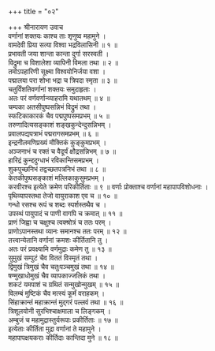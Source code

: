 +++
title = "०२"

+++
श्रीनारायण उवाच  
वर्णानां शक्तयः काश्च ताः शृणुष्व महामुने ।  
वामदेवी प्रिया सत्या विश्वा भद्रविलासिनी ॥ १ ॥  
प्रभावती जया शान्ता कान्ता दुर्गा सरस्वती ।  
विद्रुमा च विशालेशा व्यापिनी विमला तथा ॥ २ ॥  
तमोऽपहारिणी सूक्ष्मा विश्वयोनिर्जया वशा ।  
पद्मालया परा शोभा भद्रा च त्रिपदा स्मृता ॥ ३ ॥  
चतुर्विंशतिवर्णानां शक्तयः समुदाहृताः ।  
अतः परं वर्णवर्णान्व्याहरामि यथातथम् ॥ ४ ॥  
चम्पका अतसीपुष्पसन्निभं विद्रुमं तथा ।  
स्फटिकाकारकं चैव पद्मपुष्पसमप्रभम् ॥ ५ ॥  
तरुणादित्यसङ्‌काशं शङ्‌खकुन्देन्दुसन्निभम् ।  
प्रवालपद्यपत्राभं पद्मरागसमप्रभम् ॥ ६ ॥  
इन्द्रनीलमणिप्रख्यं मौक्तिकं कुङ्‌कुमप्रभम् ।  
अञ्जनाभं च रक्तं च वैदूर्यं क्षौद्रसन्निभम् ॥ ७ ॥  
हारिद्रं कुन्ददुग्धाभं रविकान्तिसमप्रभम् ।  
शुकपुच्छनिभं तद्वच्छतपत्रनिभं तथा ॥ ८ ॥  
केतकीपुष्पसङ्काशं मल्लिकाकुसुमप्रभम् ।  
करवीरश्च इत्येते क्रमेण परिकीर्तिताः ॥ ९ ॥
वर्णाः प्रोक्ताश्च वर्णानां महापापविशोधनाः ।  
पृथिव्यापस्तथा तेजो वायुराकाश एव च ॥ १० ॥  
गन्धो रसश्च रूपं च शब्दः स्पर्शस्तथैव च ।  
उपस्थं पायुपादं च पाणी वागपि च क्रमात् ॥ ११ ॥  
प्राणं जिह्वा च चक्षुश्च त्वक्श्रोत्रं च ततः परम् ।  
प्राणोऽपानस्तथा व्यानः समानश्च ततः परम् ॥ १२ ॥  
तत्त्वान्येतानि वर्णानां क्रमशः कीर्तितानि तु ।  
अतः परं प्रवक्ष्यामि वर्णमुद्राः कमेण तु ॥ १३ ॥  
सुमुखं सम्पुटं चैव विततं विस्मृतं तथा ।  
द्विमुखं त्रिमुखं चैव चतुःपञ्चमुखं तथा ॥ १४ ॥  
षण्मुखाधोमुखं चैव व्यापकाज्जलिकं तथा ।  
शकटं यमपाशं च ग्रथितं सन्मुखोन्मुखम् ॥ १५ ॥  
विलम्बं मुष्टिकं चैव मत्स्यं कूर्मं वराहकम् ।  
सिंहाक्रान्तं महाक्रान्तं मुद्‌गरं पल्लवं तथा ॥ १६ ॥  
त्रिशूलयोनी सुरभिश्चाक्षमाला च लिङ्‌गकम् ।  
अम्बुजं च महामुद्रास्तुर्यरूपाः प्रकीर्तिताः ॥ १७ ॥  
इत्येताः कीर्तिता मुद्रा वर्णानां ते महामुने ।  
महापापक्षयकराः कीर्तिदाः कान्तिदा मुने ॥ १८ ॥
